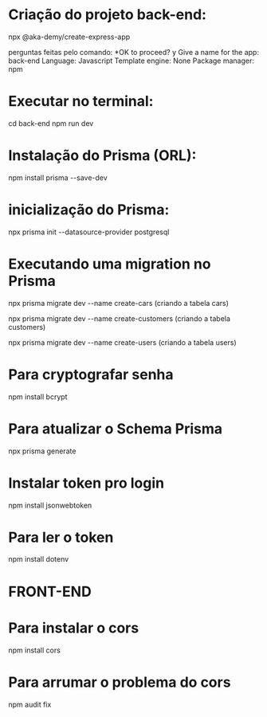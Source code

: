 # Criação do projeto back-end:
npx @aka-demy/create-express-app

perguntas feitas pelo comando:
*OK to proceed? y
Give a name for the app: back-end
Language: Javascript
Template engine: None
Package manager: npm

# Executar no terminal:
cd back-end
npm run dev

# Instalação do Prisma (ORL):
npm install prisma --save-dev

# inicialização do Prisma:
npx prisma init --datasource-provider postgresql

# Executando uma migration no Prisma 

npx prisma migrate dev --name create-cars (criando a tabela cars)

npx prisma migrate dev --name create-customers (criando a tabela customers)

npx prisma migrate dev --name create-users (criando a tabela users)

# Para cryptografar senha
npm install bcrypt

# Para atualizar o Schema Prisma
npx prisma generate

# Instalar token pro login
npm install jsonwebtoken

# Para ler o token
npm install dotenv

# FRONT-END
# Para instalar o cors
npm install cors 

# Para arrumar o problema do cors
npm audit fix